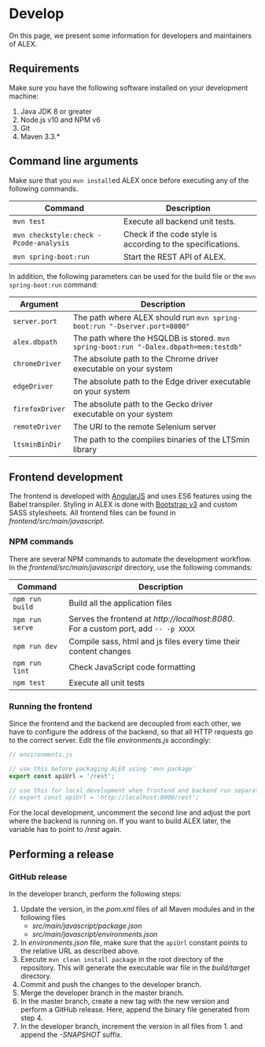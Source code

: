 # Develop

On this page, we present some information for developers and maintainers of ALEX.


## Requirements

Make sure you have the following software installed on your development machine:

1. Java JDK 8 or greater
2. Node.js v10 and NPM v6
3. Git
4. Maven 3.3.*


## Command line arguments

Make sure that you `mvn install`ed ALEX once before executing any of the following commands.

| Command                                 | Description                                                          |
|-----------------------------------------|----------------------------------------------------------------------|
| `mvn test`                              | Execute all backend unit tests.                                      |
| `mvn checkstyle:check -Pcode-analysis`  | Check if the code style is according to the specifications.          |
| `mvn spring-boot:run`                   | Start the REST API of ALEX.                                          |

In addition, the following parameters can be used for the build file or the `mvn spring-boot:run` command:

| Argument          | Description                                                                                           |
|-------------------|-------------------------------------------------------------------------------------------------------|
| `server.port`     | The path where ALEX should run `mvn spring-boot:run "-Dserver.port=8000"`                             |
| `alex.dbpath`     | The path where the HSQLDB is stored. `mvn spring-boot:run "-Dalex.dbpath=mem:testdb"`                 |
| `chromeDriver`    | The absolute path to the Chrome driver executable on your system                                      |
| `edgeDriver`      | The absolute path to the Edge driver executable on your system                                        |
| `firefoxDriver`   | The absolute path to the Gecko driver executable on your system                                       |
| `remoteDriver`    | The URI to the remote Selenium server                                                                 |
| `ltsminBinDir`    | The path to the compiles binaries of the LTSmin library                                               |


## Frontend development

The frontend is developed with [AngularJS][angular] and uses ES6 features using the Babel transpiler.
Styling in ALEX is done with [Bootstrap v3][bootstrap] and custom SASS stylesheets.
All frontend files can be found in *frontend/src/main/javascript*.

### NPM commands

There are several NPM commands to automate the development workflow.
In the *frontend/src/main/javascript* directory, use the following commands:

| Command          | Description                                                                              |
|------------------|------------------------------------------------------------------------------------------|
| `npm run build`  | Build all the application files                                                          |
| `npm run serve`  | Serves the frontend at *http://localhost:8080*. <br> For a custom port, add `-- -p XXXX` |
| `npm run dev`    | Compile sass, html and js files every time their content changes                         |
| `npm run lint`   | Check JavaScript code formatting                                                         | 
| `npm test`       | Execute all unit tests                                                                   |

### Running the frontend

Since the frontend and the backend are decoupled from each other, we have to configure the address of the backend, so that all HTTP requests go to the correct server. 
Edit the file *environments.js* accordingly:

```javascript
// environments.js

// use this before packaging ALEX using 'mvn package'
export const apiUrl = '/rest';

// use this for local development when frontend and backend run separately
// export const apiUrl = 'http://localhost:8000/rest';
```

For the local development, uncomment the second line and adjust the port where the backend is running on.
If you want to build ALEX later, the variable has to point to */rest* again.


## Performing a release

### GitHub release

In the developer branch, perform the following steps:

1. Update the version, in the *pom.xml* files of all Maven modules and in the following files 
    * *src/main/javascript/package.json*
    * *src/main/javascript/environments.json*
2. In *environments.json* file, make sure that the `apiUrl` constant points to the relative URL as described above.
3. Execute `mvn clean install package` in the root directory of the repository.
   This will generate the executable war file in the *build/target* directory.
4. Commit and push the changes to the developer branch.
5. Merge the developer branch in the master branch.
6. In the master branch, create a new tag with the new version and perform a GitHub release.
   Here, append the binary file generated from step 4.
7. In the developer branch, increment the version in all files from 1. and append the *-SNAPSHOT* suffix.
  
  

[angular]: https://angularjs.org/
[bootstrap]: https://getbootstrap.com/docs/3.3/
[docker]: https://www.docker.com
